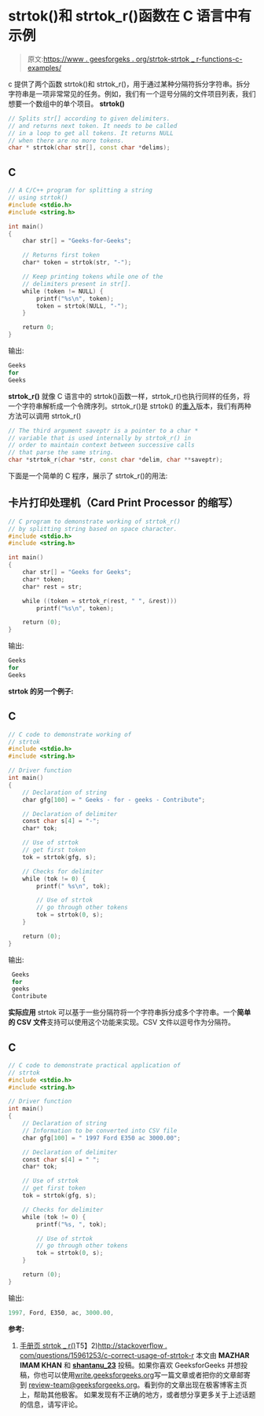 # strtok()和 strtok_r()函数在 C 语言中有示例

> 原文:[https://www . geesforgeks . org/strtok-strtok _ r-functions-c-examples/](https://www.geeksforgeeks.org/strtok-strtok_r-functions-c-examples/)

c 提供了两个函数 strtok()和 strtok_r()，用于通过某种分隔符拆分字符串。拆分字符串是一项非常常见的任务。例如，我们有一个逗号分隔的文件项目列表，我们想要一个数组中的单个项目。
**strtok()**

```cpp
// Splits str[] according to given delimiters.
// and returns next token. It needs to be called
// in a loop to get all tokens. It returns NULL
// when there are no more tokens.
char * strtok(char str[], const char *delims);
```

## C

```cpp
// A C/C++ program for splitting a string
// using strtok()
#include <stdio.h>
#include <string.h>

int main()
{
    char str[] = "Geeks-for-Geeks";

    // Returns first token
    char* token = strtok(str, "-");

    // Keep printing tokens while one of the
    // delimiters present in str[].
    while (token != NULL) {
        printf("%s\n", token);
        token = strtok(NULL, "-");
    }

    return 0;
}
```

输出:

```cpp
Geeks
for
Geeks
```

**strtok_r()**
就像 C 语言中的 strtok()函数一样，strtok_r()也执行同样的任务，将一个字符串解析成一个令牌序列。strtok_r()是 strtok()
的[重入](https://www.geeksforgeeks.org/reentrant-function/)版本，我们有两种方法可以调用 strtok_r()

```cpp
// The third argument saveptr is a pointer to a char * 
// variable that is used internally by strtok_r() in 
// order to maintain context between successive calls
// that parse the same string.
char *strtok_r(char *str, const char *delim, char **saveptr);
```

下面是一个简单的 C 程序，展示了 strtok_r()的用法:

## 卡片打印处理机（Card Print Processor 的缩写）

```cpp
// C program to demonstrate working of strtok_r()
// by splitting string based on space character.
#include <stdio.h>
#include <string.h>

int main()
{
    char str[] = "Geeks for Geeks";
    char* token;
    char* rest = str;

    while ((token = strtok_r(rest, " ", &rest)))
        printf("%s\n", token);

    return (0);
}
```

输出:

```cpp
Geeks
for
Geeks
```

**strtok 的另一个例子:**

## C

```cpp
// C code to demonstrate working of
// strtok
#include <stdio.h>
#include <string.h>

// Driver function
int main()
{
    // Declaration of string
    char gfg[100] = " Geeks - for - geeks - Contribute";

    // Declaration of delimiter
    const char s[4] = "-";
    char* tok;

    // Use of strtok
    // get first token
    tok = strtok(gfg, s);

    // Checks for delimiter
    while (tok != 0) {
        printf(" %s\n", tok);

        // Use of strtok
        // go through other tokens
        tok = strtok(0, s);
    }

    return (0);
}
```

输出:

```cpp
 Geeks
 for
 geeks
 Contribute
```

**实际应用**
strtok 可以基于一些分隔符将一个字符串拆分成多个字符串。一个**简单的 CSV 文件**支持可以使用这个功能来实现。CSV 文件以逗号作为分隔符。

## C

```cpp
// C code to demonstrate practical application of
// strtok
#include <stdio.h>
#include <string.h>

// Driver function
int main()
{
    // Declaration of string
    // Information to be converted into CSV file
    char gfg[100] = " 1997 Ford E350 ac 3000.00";

    // Declaration of delimiter
    const char s[4] = " ";
    char* tok;

    // Use of strtok
    // get first token
    tok = strtok(gfg, s);

    // Checks for delimiter
    while (tok != 0) {
        printf("%s, ", tok);

        // Use of strtok
        // go through other tokens
        tok = strtok(0, s);
    }

    return (0);
}
```

输出:

```cpp
1997, Ford, E350, ac, 3000.00,
```

**参考:**
1) [手册页 strtok _ r()](https://linux.die.net/man/3/strtok_r)T5】2)[http://stackoverflow . com/questions/15961253/c-correct-usage-of-strtok-r](http://stackoverflow.com/questions/15961253/c-correct-usage-of-strtok-r)
本文由 **MAZHAR IMAM KHAN** 和 [**shantanu_23**](https://auth.geeksforgeeks.org/profile.php?user=shantanu_23) 投稿。如果你喜欢 GeeksforGeeks 并想投稿，你也可以使用[write.geeksforgeeks.org](http://www.write.geeksforgeeks.org)写一篇文章或者把你的文章邮寄到 review-team@geeksforgeeks.org。看到你的文章出现在极客博客主页上，帮助其他极客。
如果发现有不正确的地方，或者想分享更多关于上述话题的信息，请写评论。